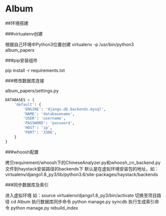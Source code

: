 # Album

##环境搭建

###virtualenv创建

根据自己环境中Python3位置创建
virtualenv -p /usr/bin/python3 album_papers

###pip安装组件

pip install -r requirements.txt

###修改数据库连接

album_papers/settings.py

```python
DATABASES = {
    'default': {
        'ENGINE': 'django.db.backends.mysql',
        'NAME': 'databasename',
        'USER': 'username',
        'PASSWORD': 'password',
        'HOST': 'ip',
        'PORT': '3306',
    }
}
```

###whoosh配置

拷贝requirement/whoosh下的ChineseAnalyzer.py和whoosh_cn_backend.py文件到haystack安装路径的backends下
默认是在虚拟环境安装包的地址，如：virtualenv/django1.8_py3/lib/python3.6/site-packages/haystack/backends

###同步数据库及索引

进入虚拟环境
如：source virtualenv/django1.8_py3/bin/activate
切换至项目路径
cd Album
执行数据库同步命令
python manage.py syncdb
执行生成索引命令
python manage.py rebuild_index
